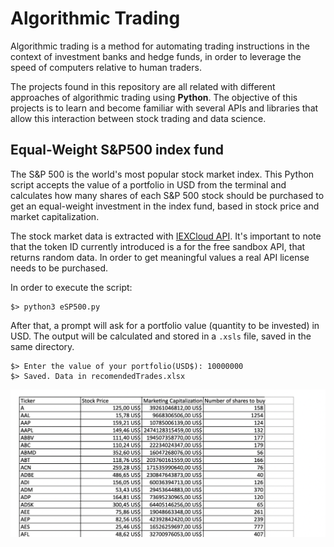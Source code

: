 # Algorithmic Trading

Algorithmic trading is a method for automating trading instructions in the context of investment banks and hedge funds, in order to leverage the speed of computers relative to human traders.

The projects found in this repository are all related with different approaches of algorithmic trading using **Python**. The objective of this projects is to learn and become familiar with several APIs and libraries that allow this interaction between stock trading and data science.

## Equal-Weight S&P500 index fund

The S&P 500 is the world's most popular stock market index. 
This Python script accepts the value of a portfolio in USD from the terminal and calculates how many shares of each S&P 500 stock  should be purchased to get an equal-weight investment in the index fund, based in stock price and market capitalization.

The stock market data is extracted with [IEXCloud API](https://iexcloud.io/docs/api/). It's important to note that the token ID currently introduced is a for the free sandbox API, that returns random data. In order to get meaningful values a real API license needs to be purchased.

In order to execute the script:
```
$> python3 eSP500.py
```

After that, a prompt will ask for a portfolio value (quantity to be invested) in USD. The output will be calculated and stored in a `.xsls` file, saved in the same directory.

```
$> Enter the value of your portfolio(USD$): 10000000
$> Saved. Data in recomendedTrades.xlsx
```

<p align="center">
  <img src='readm_img/eSP500.png'/ >
</p>

